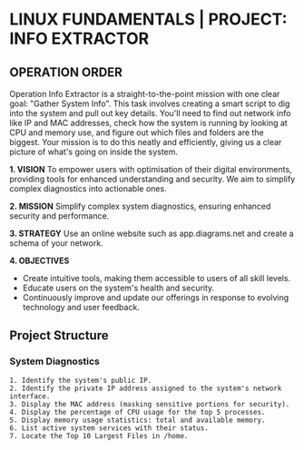 # LINUX FUNDAMENTALS | PROJECT: INFO EXTRACTOR

## OPERATION ORDER
Operation Info Extractor is a straight-to-the-point mission with one clear goal: "Gather System Info". This task involves creating a smart script to dig into the system and pull out key details. You'll need to find out network info like IP and MAC addresses, check how the system is running by looking at CPU and memory use, and figure out which files and folders are the biggest. Your mission is to do this neatly and efficiently, giving us a clear picture of what's going on inside the system.

**1. VISION**
To empower users with optimisation of their digital environments, providing tools for enhanced understanding and security. We aim to simplify complex diagnostics into actionable ones.

**2. MISSION**
Simplify complex system diagnostics, ensuring enhanced security and performance.

**3. STRATEGY**
Use an online website such as app.diagrams.net and create a schema of your network.

**4. OBJECTIVES**
- Create intuitive tools, making them accessible to users of all skill levels.
- Educate users on the system's health and security.
- Continuously improve and update our offerings in response to evolving technology and user feedback.

## Project Structure

### System Diagnostics
    1. Identify the system's public IP.
    2. Identify the private IP address assigned to the system's network interface.
    3. Display the MAC address (masking sensitive portions for security).
    4. Display the percentage of CPU usage for the top 5 processes.
    5. Display memory usage statistics: total and available memory.
    6. List active system services with their status.
    7. Locate the Top 10 Largest Files in /home.
     


